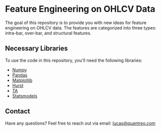 # Feature Engineering on OHLCV Data

The goal of this repository is to provide you with new ideas for feature engineering on OHLCV data. The features are categorized into three types: intra-bar, over-bar, and structural features.

## Necessary Libraries

To use the code in this repository, you'll need the following libraries:

- [Numpy](https://github.com/numpy/numpy)
- [Pandas](https://github.com/pandas-dev/pandas)
- [Matplotlib](https://github.com/matplotlib/matplotlib)
- [Hurst](https://github.com/Mottl/hurst)
- [TA](https://github.com/bukosabino/ta)
- [Statsmodels](https://github.com/statsmodels/statsmodels)

## Contact

Have any questions? Feel free to reach out via email: [lucas@quantreo.com](mailto:lucas@quantreo.com)
